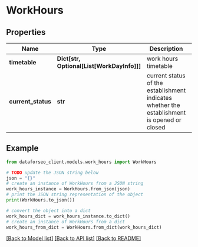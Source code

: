 # WorkHours


## Properties

Name | Type | Description | Notes
------------ | ------------- | ------------- | -------------
**timetable** | **Dict[str, Optional[List[WorkDayInfo]]]** | work hours timetable | [optional] 
**current_status** | **str** | current status of the establishment indicates whether the establishment is opened or closed | [optional] 

## Example

```python
from dataforseo_client.models.work_hours import WorkHours

# TODO update the JSON string below
json = "{}"
# create an instance of WorkHours from a JSON string
work_hours_instance = WorkHours.from_json(json)
# print the JSON string representation of the object
print(WorkHours.to_json())

# convert the object into a dict
work_hours_dict = work_hours_instance.to_dict()
# create an instance of WorkHours from a dict
work_hours_from_dict = WorkHours.from_dict(work_hours_dict)
```
[[Back to Model list]](../README.md#documentation-for-models) [[Back to API list]](../README.md#documentation-for-api-endpoints) [[Back to README]](../README.md)


